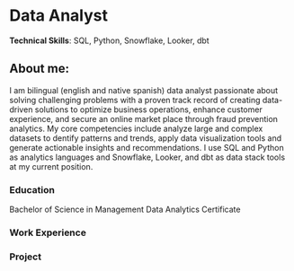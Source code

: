# Data Analyst
**Technical Skills**: SQL, Python, Snowflake, Looker, dbt

## About me: 
I am bilingual (english and native spanish) data analyst passionate about solving challenging problems with a proven track record of creating data-driven solutions to optimize business operations, enhance customer experience, and secure an online market place through fraud prevention analytics. 
My core competencies include analyze large and complex datasets to dentify patterns and trends, apply data visualization tools and generate actionable insights and recommendations. I use SQL and Python as analytics languages and Snowflake, Looker, and dbt as data stack tools at my current position.

### Education
Bachelor of Science in Management
Data Analytics Certificate

### Work Experience

### Project
